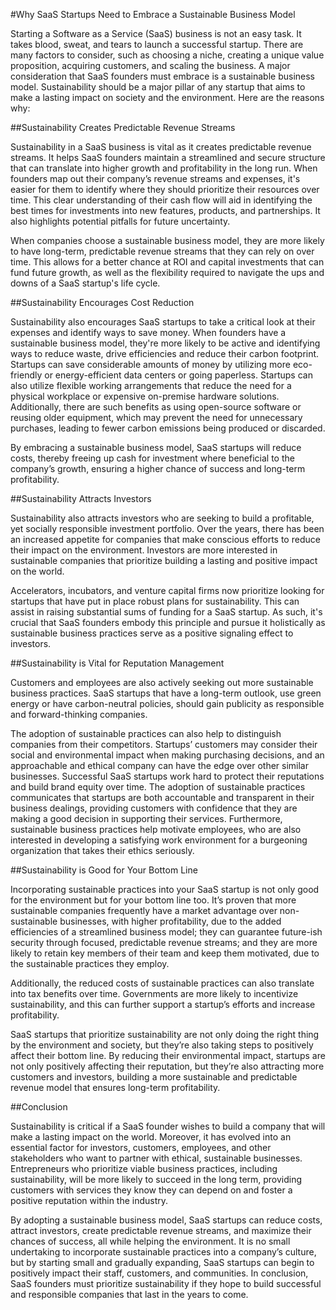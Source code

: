 #Why SaaS Startups Need to Embrace a Sustainable Business Model

Starting a Software as a Service (SaaS) business is not an easy task. It takes blood, sweat, and tears to launch a successful startup. There are many factors to consider, such as choosing a niche, creating a unique value proposition, acquiring customers, and scaling the business. A major consideration that SaaS founders must embrace is a sustainable business model. Sustainability should be a major pillar of any startup that aims to make a lasting impact on society and the environment. Here are the reasons why:

##Sustainability Creates Predictable Revenue Streams

Sustainability in a SaaS business is vital as it creates predictable revenue streams. It helps SaaS founders maintain a streamlined and secure structure that can translate into higher growth and profitability in the long run. When founders map out their company’s revenue streams and expenses, it's easier for them to identify where they should prioritize their resources over time. This clear understanding of their cash flow will aid in identifying the best times for investments into new features, products, and partnerships. It also highlights potential pitfalls for future uncertainty.

When companies choose a sustainable business model, they are more likely to have long-term, predictable revenue streams that they can rely on over time. This allows for a better chance at ROI and capital investments that can fund future growth, as well as the flexibility required to navigate the ups and downs of a SaaS startup's life cycle.

##Sustainability Encourages Cost Reduction

Sustainability also encourages SaaS startups to take a critical look at their expenses and identify ways to save money. When founders have a sustainable business model, they're more likely to be active and identifying ways to reduce waste, drive efficiencies and reduce their carbon footprint. Startups can save considerable amounts of money by utilizing more eco-friendly or energy-efficient data centers or going paperless. Startups can also utilize flexible working arrangements that reduce the need for a physical workplace or expensive on-premise hardware solutions. Additionally, there are such benefits as using open-source software or reusing older equipment, which may prevent the need for unnecessary purchases, leading to fewer carbon emissions being produced or discarded.

By embracing a sustainable business model, SaaS startups will reduce costs, thereby freeing up cash for investment where beneficial to the company’s growth, ensuring a higher chance of success and long-term profitability.

##Sustainability Attracts Investors

Sustainability also attracts investors who are seeking to build a profitable, yet socially responsible investment portfolio. Over the years, there has been an increased appetite for companies that make conscious efforts to reduce their impact on the environment. Investors are more interested in sustainable companies that prioritize building a lasting and positive impact on the world.

Accelerators, incubators, and venture capital firms now prioritize looking for startups that have put in place robust plans for sustainability. This can assist in raising substantial sums of funding for a SaaS startup. As such, it's crucial that SaaS founders embody this principle and pursue it holistically as sustainable business practices serve as a positive signaling effect to investors.

##Sustainability is Vital for Reputation Management

Customers and employees are also actively seeking out more sustainable business practices. SaaS startups that have a long-term outlook, use green energy or have carbon-neutral policies, should gain publicity as responsible and forward-thinking companies.

The adoption of sustainable practices can also help to distinguish companies from their competitors. Startups’ customers may consider their social and environmental impact when making purchasing decisions, and an approachable and ethical company can have the edge over other similar businesses. Successful SaaS startups work hard to protect their reputations and build brand equity over time. The adoption of sustainable practices communicates that startups are both accountable and transparent in their business dealings, providing customers with confidence that they are making a good decision in supporting their services. Furthermore, sustainable business practices help motivate employees, who are also interested in developing a satisfying work environment for a burgeoning organization that takes their ethics seriously.

##Sustainability is Good for Your Bottom Line

Incorporating sustainable practices into your SaaS startup is not only good for the environment but for your bottom line too. It’s proven that more sustainable companies frequently have a market advantage over non-sustainable businesses, with higher profitability, due to the added efficiencies of a streamlined business model; they can guarantee future-ish security through focused, predictable revenue streams; and they are more likely to retain key members of their team and keep them motivated, due to the sustainable practices they employ.

Additionally, the reduced costs of sustainable practices can also translate into tax benefits over time. Governments are more likely to incentivize sustainability, and this can further support a startup’s efforts and increase profitability.

SaaS startups that prioritize sustainability are not only doing the right thing by the environment and society, but they’re also taking steps to positively affect their bottom line. By reducing their environmental impact, startups are not only positively affecting their reputation, but they’re also attracting more customers and investors, building a more sustainable and predictable revenue model that ensures long-term profitability.

##Conclusion

Sustainability is critical if a SaaS founder wishes to build a company that will make a lasting impact on the world. Moreover, it has evolved into an essential factor for investors, customers, employees, and other stakeholders who want to partner with ethical, sustainable businesses. Entrepreneurs who prioritize viable business practices, including sustainability, will be more likely to succeed in the long term, providing customers with services they know they can depend on and foster a positive reputation within the industry.

By adopting a sustainable business model, SaaS startups can reduce costs, attract investors, create predictable revenue streams, and maximize their chances of success, all while helping the environment. It is no small undertaking to incorporate sustainable practices into a company’s culture, but by starting small and gradually expanding, SaaS startups can begin to positively impact their staff, customers, and communities. In conclusion, SaaS founders must prioritize sustainability if they hope to build successful and responsible companies that last in the years to come.